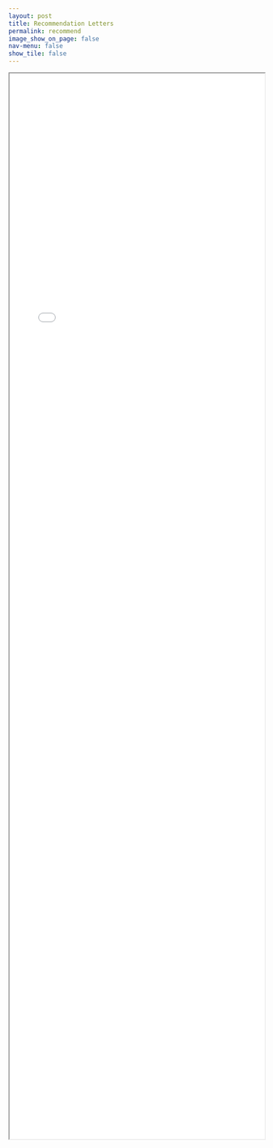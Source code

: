```yaml
---
layout: post
title: Recommendation Letters
permalink: recommend
image_show_on_page: false
nav-menu: false
show_tile: false
---
```


<iframe src="{{ site.url }}/assets/files/Peter_Stuckey.pdf" width="100%" height="2100px"> </iframe>

